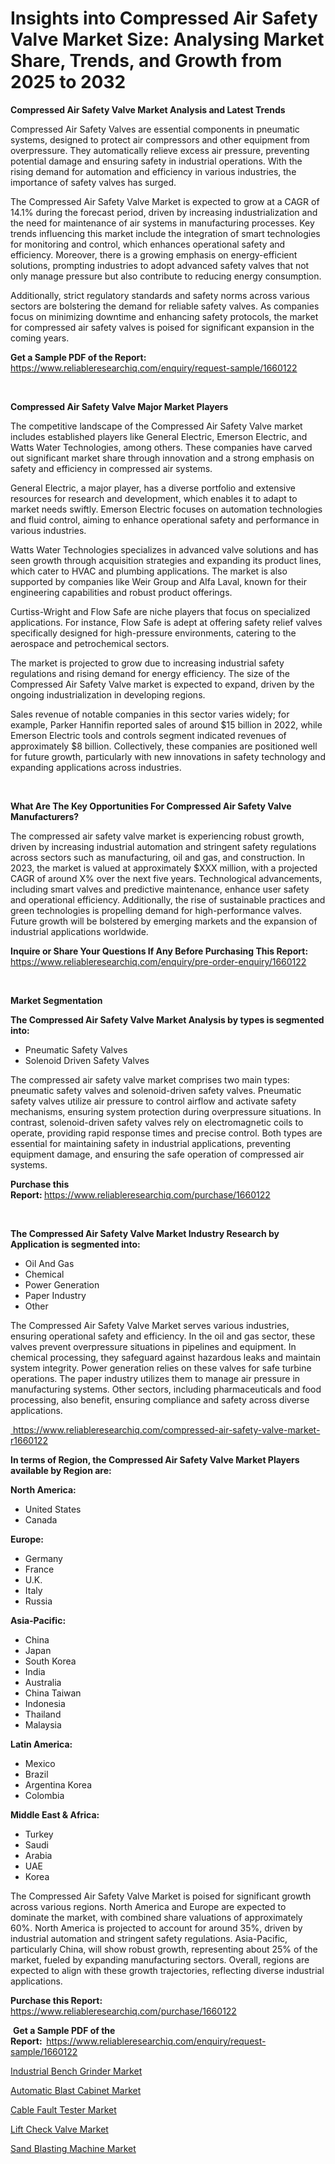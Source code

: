 <p><h1>Insights into Compressed Air Safety Valve Market Size: Analysing Market Share, Trends, and Growth from 2025 to 2032</h1></p><p><strong>Compressed Air Safety Valve Market Analysis and Latest Trends</strong></p>
<p><p>Compressed Air Safety Valves are essential components in pneumatic systems, designed to protect air compressors and other equipment from overpressure. They automatically relieve excess air pressure, preventing potential damage and ensuring safety in industrial operations. With the rising demand for automation and efficiency in various industries, the importance of safety valves has surged.</p><p>The Compressed Air Safety Valve Market is expected to grow at a CAGR of 14.1% during the forecast period, driven by increasing industrialization and the need for maintenance of air systems in manufacturing processes. Key trends influencing this market include the integration of smart technologies for monitoring and control, which enhances operational safety and efficiency. Moreover, there is a growing emphasis on energy-efficient solutions, prompting industries to adopt advanced safety valves that not only manage pressure but also contribute to reducing energy consumption.</p><p>Additionally, strict regulatory standards and safety norms across various sectors are bolstering the demand for reliable safety valves. As companies focus on minimizing downtime and enhancing safety protocols, the market for compressed air safety valves is poised for significant expansion in the coming years.</p></p>
<p><strong>Get a Sample PDF of the Report:&nbsp;</strong> <a href="https://www.reliableresearchiq.com/enquiry/request-sample/1660122?utm_campaign=1896&utm_medium=2&utm_source=Github&utm_content=ia&utm_term=10042025&utm_id=compressed-air-safety-valve">https://www.reliableresearchiq.com/enquiry/request-sample/1660122</a></p>
<p>&nbsp;</p>
<p><strong>Compressed Air Safety Valve Major Market Players</strong></p>
<p><p>The competitive landscape of the Compressed Air Safety Valve market includes established players like General Electric, Emerson Electric, and Watts Water Technologies, among others. These companies have carved out significant market share through innovation and a strong emphasis on safety and efficiency in compressed air systems.</p><p>General Electric, a major player, has a diverse portfolio and extensive resources for research and development, which enables it to adapt to market needs swiftly. Emerson Electric focuses on automation technologies and fluid control, aiming to enhance operational safety and performance in various industries.</p><p>Watts Water Technologies specializes in advanced valve solutions and has seen growth through acquisition strategies and expanding its product lines, which cater to HVAC and plumbing applications. The market is also supported by companies like Weir Group and Alfa Laval, known for their engineering capabilities and robust product offerings. </p><p>Curtiss-Wright and Flow Safe are niche players that focus on specialized applications. For instance, Flow Safe is adept at offering safety relief valves specifically designed for high-pressure environments, catering to the aerospace and petrochemical sectors.</p><p>The market is projected to grow due to increasing industrial safety regulations and rising demand for energy efficiency. The size of the Compressed Air Safety Valve market is expected to expand, driven by the ongoing industrialization in developing regions.</p><p>Sales revenue of notable companies in this sector varies widely; for example, Parker Hannifin reported sales of around $15 billion in 2022, while Emerson Electric tools and controls segment indicated revenues of approximately $8 billion. Collectively, these companies are positioned well for future growth, particularly with new innovations in safety technology and expanding applications across industries.</p></p>
<p>&nbsp;</p>
<p><strong>What Are The Key Opportunities For Compressed Air Safety Valve Manufacturers?</strong></p>
<p><p>The compressed air safety valve market is experiencing robust growth, driven by increasing industrial automation and stringent safety regulations across sectors such as manufacturing, oil and gas, and construction. In 2023, the market is valued at approximately $XXX million, with a projected CAGR of around X% over the next five years. Technological advancements, including smart valves and predictive maintenance, enhance user safety and operational efficiency. Additionally, the rise of sustainable practices and green technologies is propelling demand for high-performance valves. Future growth will be bolstered by emerging markets and the expansion of industrial applications worldwide.</p></p>
<p><strong>Inquire or Share Your Questions If Any Before Purchasing This Report:</strong> <a href="https://www.reliableresearchiq.com/enquiry/pre-order-enquiry/1660122?utm_campaign=1896&utm_medium=2&utm_source=Github&utm_content=ia&utm_term=10042025&utm_id=compressed-air-safety-valve">https://www.reliableresearchiq.com/enquiry/pre-order-enquiry/1660122</a></p>
<p>&nbsp;</p>
<p><strong>Market Segmentation</strong></p>
<p><strong>The Compressed Air Safety Valve Market Analysis by types is segmented into:</strong></p>
<p><ul><li>Pneumatic Safety Valves</li><li>Solenoid Driven Safety Valves</li></ul></p>
<p><p>The compressed air safety valve market comprises two main types: pneumatic safety valves and solenoid-driven safety valves. Pneumatic safety valves utilize air pressure to control airflow and activate safety mechanisms, ensuring system protection during overpressure situations. In contrast, solenoid-driven safety valves rely on electromagnetic coils to operate, providing rapid response times and precise control. Both types are essential for maintaining safety in industrial applications, preventing equipment damage, and ensuring the safe operation of compressed air systems.</p></p>
<p><strong>Purchase this Report:&nbsp;</strong><a href="https://www.reliableresearchiq.com/purchase/1660122?utm_campaign=1896&utm_medium=2&utm_source=Github&utm_content=ia&utm_term=10042025&utm_id=compressed-air-safety-valve">https://www.reliableresearchiq.com/purchase/1660122</a></p>
<p>&nbsp;</p>
<p><strong>The Compressed Air Safety Valve Market Industry Research by Application is segmented into:</strong></p>
<p><ul><li>Oil And Gas</li><li>Chemical</li><li>Power Generation</li><li>Paper Industry</li><li>Other</li></ul></p>
<p><p>The Compressed Air Safety Valve Market serves various industries, ensuring operational safety and efficiency. In the oil and gas sector, these valves prevent overpressure situations in pipelines and equipment. In chemical processing, they safeguard against hazardous leaks and maintain system integrity. Power generation relies on these valves for safe turbine operations. The paper industry utilizes them to manage air pressure in manufacturing systems. Other sectors, including pharmaceuticals and food processing, also benefit, ensuring compliance and safety across diverse applications.</p></p>
<p><a href="https://www.reliableresearchiq.com/compressed-air-safety-valve-market-r1660122?utm_campaign=1896&utm_medium=2&utm_source=Github&utm_content=ia&utm_term=10042025&utm_id=compressed-air-safety-valve">&nbsp;https://www.reliableresearchiq.com/compressed-air-safety-valve-market-r1660122</a></p>
<p><strong>In terms of Region, the Compressed Air Safety Valve Market Players available by Region are:</strong></p>
<p>
    <p> <strong> North America: </strong>
        <ul>
            <li>United States</li>
            <li>Canada</li>
        </ul>
        </p> 
    <p> <strong> Europe: </strong>
        <ul>
            <li>Germany</li>
            <li>France</li>
            <li>U.K.</li>
            <li>Italy</li>
            <li>Russia</li>
        </ul>
        </p> 
    <p> <strong> Asia-Pacific: </strong>
        <ul>
            <li>China</li>
            <li>Japan</li>
            <li>South Korea</li>
            <li>India</li>
            <li>Australia</li>
            <li>China Taiwan</li>
            <li>Indonesia</li>
            <li>Thailand</li>
            <li>Malaysia</li>
        </ul>
        </p> 
    <p> <strong> Latin America: </strong>
        <ul>
            <li>Mexico</li>
            <li>Brazil</li>
            <li>Argentina Korea</li>
            <li>Colombia</li>
        </ul>
        </p> 
    <p> <strong> Middle East & Africa: </strong>
        <ul>
            <li>Turkey</li>
            <li>Saudi</li>
            <li>Arabia</li>
            <li>UAE</li>
            <li>Korea</li>
        </ul>
    </p>
    </p>
<p><p>The Compressed Air Safety Valve Market is poised for significant growth across various regions. North America and Europe are expected to dominate the market, with combined share valuations of approximately 60%. North America is projected to account for around 35%, driven by industrial automation and stringent safety regulations. Asia-Pacific, particularly China, will show robust growth, representing about 25% of the market, fueled by expanding manufacturing sectors. Overall, regions are expected to align with these growth trajectories, reflecting diverse industrial applications.</p></p>
<p><strong>Purchase this Report: </strong><a href="https://www.reliableresearchiq.com/purchase/1660122?utm_campaign=1896&utm_medium=2&utm_source=Github&utm_content=ia&utm_term=10042025&utm_id=compressed-air-safety-valve">https://www.reliableresearchiq.com/purchase/1660122</a></p>
<p>&nbsp;<strong>Get a Sample PDF of the Report:&nbsp;&nbsp;</strong><a href="https://www.reliableresearchiq.com/enquiry/request-sample/1660122?utm_campaign=1896&utm_medium=2&utm_source=Github&utm_content=ia&utm_term=10042025&utm_id=compressed-air-safety-valve">https://www.reliableresearchiq.com/enquiry/request-sample/1660122</a></p>
<p><strong></strong></p>
<p><p><a href="https://github.com/kbollin866/Market-Research-Report-List-1/blob/main/industrial-bench-grinder-market.md?utm_campaign=1896&utm_medium=2&utm_source=Github&utm_content=ia&utm_term=10042025&utm_id=compressed-air-safety-valve">Industrial Bench Grinder Market</a></p><p><a href="https://github.com/sca704osol/Market-Research-Report-List-1/blob/main/automatic-blast-cabinet-market.md?utm_campaign=1896&utm_medium=2&utm_source=Github&utm_content=ia&utm_term=10042025&utm_id=compressed-air-safety-valve">Automatic Blast Cabinet Market</a></p><p><a href="https://github.com/nicoletavirag/Market-Research-Report-List-5/blob/main/cable-fault-tester-market.md?utm_campaign=1896&utm_medium=2&utm_source=Github&utm_content=ia&utm_term=10042025&utm_id=compressed-air-safety-valve">Cable Fault Tester Market</a></p><p><a href="https://github.com/gulaimolin/Market-Research-Report-List-7/blob/main/lift-check-valve-market.md?utm_campaign=1896&utm_medium=2&utm_source=Github&utm_content=ia&utm_term=10042025&utm_id=compressed-air-safety-valve">Lift Check Valve Market</a></p><p><a href="https://github.com/mauripalmi/Market-Research-Report-List-6/blob/main/sand-blasting-machine-market.md?utm_campaign=1896&utm_medium=2&utm_source=Github&utm_content=ia&utm_term=10042025&utm_id=compressed-air-safety-valve">Sand Blasting Machine Market</a></p></p>